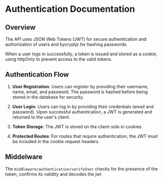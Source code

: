 # Authentication Documentation

## Overview

The API uses JSON Web Tokens (JWT) for secure authentication and authorization of users and bycryptjs for hashing passwords.

When a user logs in successfully, a token is issued and stored as a cookie, using httpOnly to prevent access to the valid tokens. 

## Authentication Flow

1. **User Registration**: Users can register by providing their username, name, email, and password. The password is hashed before being stored in the database for security.

2. **User Login**: Users can log in by providing their credentials (email and password). Upon successful authentication, a JWT is generated and returned to the user's client.

3. **Token Storage**: The JWT is stored on the client-side in cookies

4. **Protected Routes**: For routes that require authentication, the JWT must be included in the cookie request headers.

## Middelware

The `middleware/authentication/verifyUser` checks for the presence of the token, confirms its validity and decodes the jwt